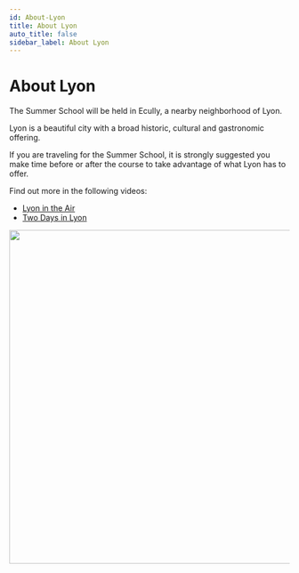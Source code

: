 ```yaml
---
id: About-Lyon
title: About Lyon
auto_title: false
sidebar_label: About Lyon
---
```


# About Lyon
The Summer School will be held in Ecully, a nearby neighborhood of Lyon.

Lyon is a beautiful city with a broad historic, cultural and gastronomic offering. 

If you are traveling for the Summer School, it is strongly suggested you make time before or after the course to take advantage of what Lyon has to offer.

Find out more in the following videos:

- [Lyon in the Air](https://www.youtube.com/watch?v=BPGLiL_O7Iw)
- [Two Days in Lyon](https://www.youtube.com/watch?v=Z9kb5ffBsK8) 

<img src="/2025-Summer-PowerGrid-Course/docs/img/bandeaulyon3.jpg" width=600>